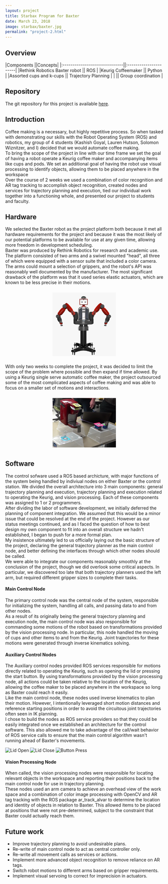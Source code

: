 ```yaml
---
layout: project
title: Starbax Program for Baxter
date: March 23, 2018
image: starbax/baxter.jpg
permalink: "project-2.html"
---
```


## Overview

|Components                     ||Concepts|
|:------------------------------||:----------------------|
|Rethink Robotics Baxter robot  || ROS                   |
|Keurig Coffeemaker             || Python                |
|Assorted cups and k-cups       || Trajectory Planning   |
|                               || Group coordination    |



<!--
Todo:
    Get this project working on my station and collect images
    Get video of my section of the project working. I know can use and rely on it.  
-->

## Repository
The git repository for this project is available [here](https://github.com/Laurenhut/ME495-final-project).  



## Introduction
Coffee making is a necessary, but highly repetitive process. So when tasked with demonstrating our skills with the Robot Operating System (ROS) and robotics, my group of 4 students (Kashish Goyal, Lauren Hutson, Solomon Wiznitzer, and I) decided that we would automate coffee making.  
To bring the scope of the project in line with our time frame we set the goal of having a robot operate a Keurig coffee maker and accompanying items like cups and pods. We set an additional goal of having the robot use visual processing to identify objects, allowing them to be placed anywhere in the workspace  
Over the course of 2 weeks we used a combination of color recognition and AR tag tracking to accomplish object recognition, created nodes and services for trajectory planning and execution, tied our individual work together into a functioning whole, and presented our project to students and faculty.  


## Hardware
We selected the Baxter robot as the project platform both because it met all hardware requirements for the project and because it was the most likely of our potential platforms to be available for use at any given time, allowing more freedom in development scheduling.  
Baxter was produced by Rethink Robotics for research and academic use. The platform consisted of two arms and a swivel mounted "head", all three of which were equipped with a sensor suite that included a color camera. The arms could mount a selection of grippers, and the robot's API was reasonably well documented by the manufacturer. The most significant drawback of the platform was that it used series elastic actuators, which are known to be less precise in their motions.  

<img src="./public/images/starbax/baxter2.jpg" alt="The Baxter robot" width="40%" style="display: block; margin-left: auto; margin-right: auto; padding: 10px;"/>

With only two weeks to complete the project, it was decided to limit the scope of the problem where possible and then expand if time allowed. By using a Keurig single serve automatic coffee maker, the project outsourced some of the most complicated aspects of coffee making and was able to focus on a smaller set of motions and interactions.  

<img src="./public/images/starbax/hardware.png" alt="Tagged Keurig and cups" width="40%" style="display: block; margin-left: auto; margin-right: auto; padding: 10px;"/>



## Software
The control sofware used a ROS based archicture, with major functions of the system being handled by indiviual nodes on either Baxter or the control station. We divided the overall architecture into 3 main components: general trajectory planning and execution, trajectory planning and execution related to operating the Keurig, and vision processing. Each of these components was assigned to 1 or 2 programmers.  
After dividing the labor of software development, we initially deferred the planning of component integration. We assumed that this would be a minor issue that could be resolved at the end of the project. However as our status meetings continued, and as I faced the question of how to best design my own component to fit into an overall structure we hadn't established, I began to push for a more formal plan.  
My insistence ultimately led to us officially laying out the basic structure of the project, declaring the general trajectory planner as the main control node, and better defining the interfaces through which other nodes should be called.  
We were able to integrate our components reasonably smoothly at the conclusion of the project, though we did overlook some critical aspects. In particular, we discovered too late that both trajectory planners used the left arm, but required different gripper sizes to complete their tasks.  

#### Main Control Node
The primary control node was the central node of the system, responsible for initializing the system, handling all calls, and passing data to and from other nodes.  
As a result of its originally being the general trajectory planning and execution node, the main control node was also responsible for commanding some motions of the robot based on transformations provided by the vision processing node. In particular, this node handled the moving of cups and other items to and from the Keurig. Joint trajectories for these motions were generated through inverse kinematics solving.  

#### Auxiliary Control Nodes
The Auxiliary control nodes provided ROS services responsible for motions directly related to operating the Keurig, such as opening the lid or pressing the start button. By using transformations provided by the vision processing node, all actions could be taken relative to the location of the Keurig, allowing the coffee maker to be placed anywhere in the workspace so long as Baxter could reach it easily.  
Like the main control node, these nodes used inverse kinematics to plan their motion. However, I intentionally leveraged short motion distances and reference starting positions in order to avoid the circuitous joint trajectories often seen in IK planning.  
I chose to build the nodes as ROS service providers so that they could be easily integrated once we established an architecture for the control software. This also allowed me to take advantage of the call/wait behavior of ROS service calls to ensure that the main control algorithm wasn't running ahead of Baxter's movements.  

<img src="./public/images/starbax/baxter_open.gif" alt="Lid Open" style="display: inline-block; max-width: 30%; max-height: 30%;" />
<img src="./public/images/starbax/baxter_close.gif" alt="Lid Close" style="display: inline-block; max-width: 30%; max-height: 30%;" />
<img src="./public/images/starbax/baxter_press.gif" alt="Button Press" style="display: inline-block; max-width: 30%; max-height: 30%;" />

#### Vision Processing Node
When called, the vision processing nodes were responsible for locating relevant objects in the workspace and reporting their positions back to the main control node for use in trajectory planning.  
These nodes used an arm camera to achieve an overhead view of the work space and a combination of color image processing with OpenCV and AR tag tracking with the ROS package ar_track_alvar to determine the location and identity of objects in relation to Baxter. This allowed items to be placed at positions that were not pre-determined, subject to the constraint that Baxter could actually reach them.  



## Future work
* Improve trajectory planning to avoid undesirable plans.
* Re-write of main control node to act as central controller only.
* Re-write all movement calls as services or actions.
* Implement more advanced object recognition to remove reliance on AR tags.
* Switch robot motions to different arms based on gripper requirements.
* Implement visual servoing to correct for imprecision in actuators.



